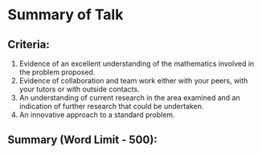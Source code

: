 # Summary of Talk

## Criteria: 
1. Evidence of an excellent understanding of the mathematics involved in the problem proposed.
2. Evidence of collaboration and team work either with your peers, with your tutors or with outside contacts.
3. An understanding of current research in the area examined and an indication of further research that could be undertaken.
4. An innovative approach to a standard problem.


## Summary (Word Limit - 500):
